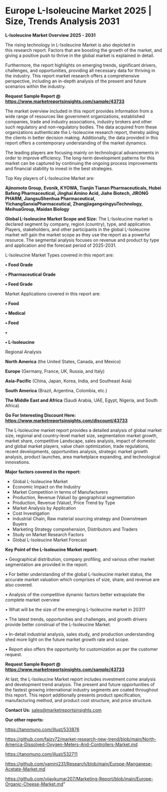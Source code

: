 # Europe L-Isoleucine Market 2025 | Size, Trends Analysis 2031

<Strong> L-Isoleucine Market Overview 2025 - 2031</strong>

The rising technology in L-Isoleucine Market is also depicted in this research report. Factors that are boosting the growth of the market, and giving a positive push to thrive in the global market is explained in detail.

Furthermore, the report highlights on emerging trends, significant drivers, challenges, and opportunities, providing all necessary data for thriving in the industry. This report market research offers a comprehensive perspective, including an in-depth analysis of the present and future scenarios within the industry.

<strong>Request Sample Report @ <a href=https://www.marketreportsinsights.com/sample/43733>https://www.marketreportsinsights.com/sample/43733</a></strong>

The market overview included in this report provides information from a wide range of resources like government organizations, established companies, trade and industry associations, industry brokers and other such regulatory and non-regulatory bodies. The data acquired from these organizations authenticate the L-Isoleucine research report, thereby aiding the clients in better decision making. Additionally, the data provided in this report offers a contemporary understanding of the market dynamics.

The leading players are focusing mainly on technological advancements in order to improve efficiency. The long-term development patterns for this market can be captured by continuing the ongoing process improvements and financial stability to invest in the best strategies.

Top Key players of L-Isoleucine Market are:

<strong>Ajinomoto Group, Evonik, KYOWA, Tianjin Tianan Pharmaceuticals, Hubei Bafeng Pharmaceutical, Jinghai Amino Acid, Jiahe Biotech, JIRONG PHARM, JiangsuShenhua Pharmaceutical, YichangSanxiaPharmaceutical, ZhangjiagangxingyuTechnology, MeihuaGroup, Maidan Biology</strong>

<strong><b>Global L-Isoleucine Market Scope and Size:</b></strong>
The L-Isoleucine market is declared segment by company, region (country), type, and application. Players, stakeholders, and other participants in the global L-Isoleucine market will gain the market scope as they use the report as a powerful resource. The segmental analysis focuses on revenue and product by type and application and the forecast period of 2025-2031.

L-Isoleucine Market Types covered in this report are:

<strong>•  Food Grade

•  Pharmaceutical Grade

•  Feed Grade</strong>

Market Applications covered in this report are:

<strong>•  Food

•  Medical

•  Feed

•  

•  L-Isoleucine</strong> 

Regional Analysis

<strong>North America</strong> (the United States, Canada, and Mexico)

<strong>Europe</strong> (Germany, France, UK, Russia, and Italy)

<strong>Asia-Pacific</strong> (China, Japan, Korea, India, and Southeast Asia)

<strong>South America</strong> (Brazil, Argentina, Colombia, etc.)

<strong>The Middle East and Africa</strong> (Saudi Arabia, UAE, Egypt, Nigeria, and South Africa)

<strong>Go For Interesting Discount Here: <a href=https://www.marketreportsinsights.com/discount/43733>https://www.marketreportsinsights.com/discount/43733</a></strong>

The L-Isoleucine market report provides a detailed analysis of global market size, regional and country-level market size, segmentation market growth, market share, competitive Landscape, sales analysis, impact of domestic and global market players, value chain optimization, trade regulations, recent developments, opportunities analysis, strategic market growth analysis, product launches, area marketplace expanding, and technological innovations.

<strong><b>Major factors covered in the report:</b></strong>
<ul>
  <li>Global L-Isoleucine Market </li>
  <li>Economic Impact on the Industry</li>
  <li>Market Competition in terms of Manufacturers</li>
  <li>Production, Revenue (Value) by geographical segmentation</li>
  <li>Production, Revenue (Value), Price Trend by Type</li>
  <li>Market Analysis by Application</li>
  <li>Cost Investigation</li>
  <li>Industrial Chain, Raw material sourcing strategy and Downstream Buyers</li>
  <li>Marketing Strategy comprehension, Distributors and Traders</li>
  <li>Study on Market Research Factors</li>
  <li>Global L-Isoleucine Market Forecast</li>
</ul>

<strong><b>Key Point of the L-Isoleucine Market report:</b></strong>

• Geographical distribution, company profiling, and various other market segmentation are provided in the report.

• For better understanding of the global L-Isoleucine market status, the accurate market valuation which comprises of size, share, and revenue are also covered.

• Analysis of the competitive dynamic factors better extrapolate the complete market overview

• What will be the size of the emerging L-Isoleucine market in 2031?

• The latest trends, opportunities and challenges, and growth drivers provide better construal of the L-Isoleucine Market.

• In-detail industrial analysis, sales study, and production understanding shed more light on the future market growth rate and scope.

• Report also offers the opportunity for customization as per the customer request.

<strong>Request Sample Report @ <a href=https://www.marketreportsinsights.com/sample/43733>https://www.marketreportsinsights.com/sample/43733</a></strong>

At last, the L-Isoleucine Market report includes investment come analysis and development trend analysis. The present and future opportunities of the fastest growing international industry segments are coated throughout this report. This report additionally presents product specification, manufacturing method, and product cost structure, and price structure.

<strong>Contact Us:</strong>
sales@marketreportsinsights.com

<strong>Our other reports:</strong>

<a href=https://tanomuno.com/illust/533876>https://tanomuno.com/illust/533876</a>

<a href=https://github.com/faizy72/market-research-new-trend/blob/main/North-America-Dissolved-Oxygen-Meters-And-Controllers-Market.md>https://github.com/faizy72/market-research-new-trend/blob/main/North-America-Dissolved-Oxygen-Meters-And-Controllers-Market.md</a>

<a href=https://tanomuno.com/illust/532711>https://tanomuno.com/illust/532711</a>

<a href=https://github.com/yamini231/Research/blob/main/Europe-Manganese-Acetate-Market.md>https://github.com/yamini231/Research/blob/main/Europe-Manganese-Acetate-Market.md</a>

<a href=https://github.com/vijaykumar207/Marketing-Report/blob/main/Europe-Organic-Cheese-Market.md>https://github.com/vijaykumar207/Marketing-Report/blob/main/Europe-Organic-Cheese-Market.md</a>"

